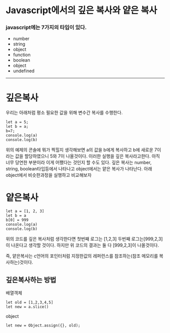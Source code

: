 Javascript에서의 깊은 복사와 얕은 복사
================================

### javascript에는 7가지의 타입이 있다.
+ number
+ string
+ object
+ function
+ boolean
+ object
+ undefined

***

# 깊은복사
우리는 아래처럼 평소 필요한 값을 위해 변수간 복사를 수행한다.
~~~
let a = 5;
let b = a;
b=7;
console.log(a)
console.log(b)
~~~
위의 예제의 콘솔에 뭐가 찍힐지 생각해보면 a의 값을 b에게 복사하고 b에 새로운 7이라는 값을 할당하였으니 5와 7이 나올것이다. 이러한 실행을 깊은 복사라고한다. 아직 너무 당연한 부분이라 이게 어쨌다는 것인지 할 수도 있다.
깊은 복사는 number, string, boolean타입등에서 나타나고 object에서는 얕은 복사가 나타난다.
아래 object에서 비슷한과정을 실행하고 비교해보자

# 얕은복사
~~~
let a = [1, 2, 3]
let b = a
b[0] = 999
console.log(a)
console.log(b)
~~~
위의 코드를 깊은 복사처럼 생각한다면 첫번째 로그는 [1,2,3] 두번째 로그는[999,2,3]이 나온다고 생각할 것이다. 하지만 위 코드의 결과는 둘 다 [999,2,3]이 나올것이다.

즉, 얕은복사는 c언어의 포인터처럼 지정한값의 레퍼런스를 참조하는(참조 메모리를 복사하는)것이다.

## 깊은복사하는 방법
배열객체
~~~
let old = [1,2,3,4,5]
let new = a.slice()
~~~

object
~~~
let new = Object.assign({}, old);  
~~~
